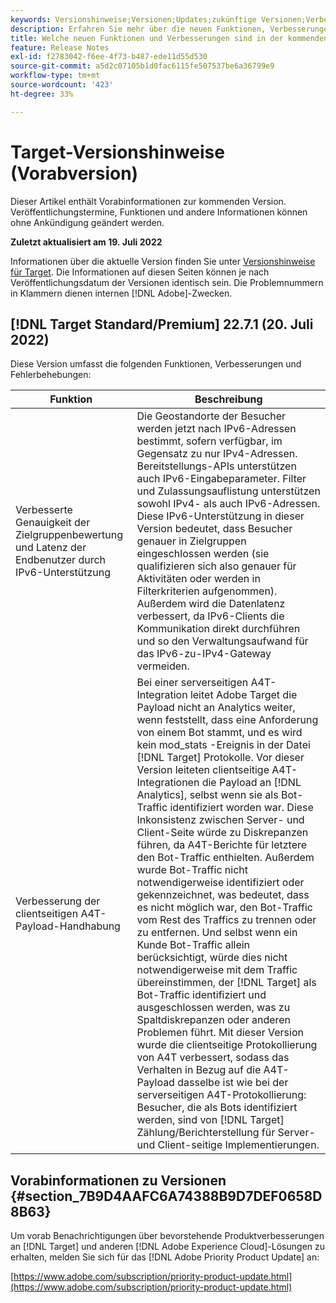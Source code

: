 ```yaml
---
keywords: Versionshinweise;Versionen;Updates;zukünftige Versionen;Verbesserungen;neue Funktionen;Fehlerbehebungen;Updates;Vorabversion
description: Erfahren Sie mehr über die neuen Funktionen, Verbesserungen und Fehlerbehebungen in der kommenden Version von Adobe Target sowie in den zugehörigen SDKs, APIs und JavaScript-Bibliotheken.
title: Welche neuen Funktionen und Verbesserungen sind in der kommenden Version enthalten?
feature: Release Notes
exl-id: f2783042-f6ee-4f73-b487-ede11d55d530
source-git-commit: a5d2c07105b1d0fac6115fe507537be6a36799e9
workflow-type: tm+mt
source-wordcount: '423'
ht-degree: 33%

---
```


# Target-Versionshinweise (Vorabversion)

Dieser Artikel enthält Vorabinformationen zur kommenden Version. Veröffentlichungstermine, Funktionen und andere Informationen können ohne Ankündigung geändert werden.

**Zuletzt aktualisiert am 19. Juli 2022**

Informationen über die aktuelle Version finden Sie unter [Versionshinweise für Target](release-notes.md). Die Informationen auf diesen Seiten können je nach Veröffentlichungsdatum der Versionen identisch sein. Die Problemnummern in Klammern dienen internen [!DNL Adobe]-Zwecken.

## [!DNL Target Standard/Premium] 22.7.1 (20. Juli 2022)

Diese Version umfasst die folgenden Funktionen, Verbesserungen und Fehlerbehebungen:

| Funktion | Beschreibung |
| --- | --- |
| Verbesserte Genauigkeit der Zielgruppenbewertung und Latenz der Endbenutzer durch IPv6-Unterstützung | Die Geostandorte der Besucher werden jetzt nach IPv6-Adressen bestimmt, sofern verfügbar, im Gegensatz zu nur IPv4-Adressen. Bereitstellungs-APIs unterstützen auch IPv6-Eingabeparameter. Filter und Zulassungsauflistung unterstützen sowohl IPv4- als auch IPv6-Adressen. Diese IPv6-Unterstützung in dieser Version bedeutet, dass Besucher genauer in Zielgruppen eingeschlossen werden (sie qualifizieren sich also genauer für Aktivitäten oder werden in Filterkriterien aufgenommen). Außerdem wird die Datenlatenz verbessert, da IPv6-Clients die Kommunikation direkt durchführen und so den Verwaltungsaufwand für das IPv6-zu-IPv4-Gateway vermeiden. |
| Verbesserung der clientseitigen A4T-Payload-Handhabung | Bei einer serverseitigen A4T-Integration leitet Adobe Target die Payload nicht an Analytics weiter, wenn feststellt, dass eine Anforderung von einem Bot stammt, und es wird kein mod_stats -Ereignis in der Datei [!DNL Target] Protokolle. Vor dieser Version leiteten clientseitige A4T-Integrationen die Payload an [!DNL Analytics], selbst wenn sie als Bot-Traffic identifiziert worden war. Diese Inkonsistenz zwischen Server- und Client-Seite würde zu Diskrepanzen führen, da A4T-Berichte für letztere den Bot-Traffic enthielten. Außerdem wurde Bot-Traffic nicht notwendigerweise identifiziert oder gekennzeichnet, was bedeutet, dass es nicht möglich war, den Bot-Traffic vom Rest des Traffics zu trennen oder zu entfernen. Und selbst wenn ein Kunde Bot-Traffic allein berücksichtigt, würde dies nicht notwendigerweise mit dem Traffic übereinstimmen, der [!DNL Target] als Bot-Traffic identifiziert und ausgeschlossen werden, was zu Spaltdiskrepanzen oder anderen Problemen führt. Mit dieser Version wurde die clientseitige Protokollierung von A4T verbessert, sodass das Verhalten in Bezug auf die A4T-Payload dasselbe ist wie bei der serverseitigen A4T-Protokollierung: Besucher, die als Bots identifiziert werden, sind von [!DNL Target] Zählung/Berichterstellung für Server- und Client-seitige Implementierungen. |


## Vorabinformationen zu Versionen {#section_7B9D4AAFC6A74388B9D7DEF0658D8B63}

Um vorab Benachrichtigungen über bevorstehende Produktverbesserungen an [!DNL Target] und anderen [!DNL Adobe Experience Cloud]-Lösungen zu erhalten, melden Sie sich für das [!DNL Adobe Priority Product Update] an:

[https://www.adobe.com/subscription/priority-product-update.html](https://www.adobe.com/subscription/priority-product-update.html)
